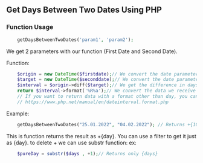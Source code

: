 
## Get Days Between Two Dates Using PHP

### Function Usage
```php
    getDaysBetweenTwoDates('param1', 'param2');
```
We get 2 parameters with our function (First Date and Second Date).

Function:
```php
    $origin = new DateTime($firstdate);// We convert the date parameter to DateTime.
    $target = new DateTime($seconddate);// We convert the date parameter to DateTime.
    $interval = $origin->diff($target);// We get the difference in days between two dates with the diff method.
    return $interval->format('%R%a');// We convert the data we receive with diff to day format.
    // If you want to return data with a format other than day, you can visit the link and edit the diff parameters.
    // https://www.php.net/manual/en/dateinterval.format.php
```
Example:
```php
    getDaysBetweenTwoDates("25.01.2022", "04.02.2022"); // Returns +{10} 
```
This is function returns the result as +{day}. You can use a filter to get it just as {day}. to delete + we can use substr function:
ex:
```php
    $pureDay = substr($days , +1);// Returns only {days}
```
